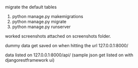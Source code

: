 

migrate the default tables 

1) python manage.py makemigrations
2) python manage.py migrate
3) python manage.py runserver 

worked screenshots attached on screenshots folder.

dummy data get saved on when hitting the url 127.0.0.1:8000/

data listed on 127.0.0.1:8000/api/ (sample json get listed on with djangorestframework ui)
